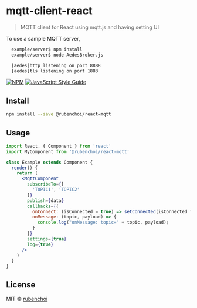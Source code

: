 # mqtt-client-react

> MQTT client for React using mqtt.js and having setting UI

To use a sample MQTT server, 
```bash
  example/server$ npm install
  example/server$ node AedesBroker.js

  [aedes]http listening on port 8888
  [aedes]tls listening on port 1883
```


[![NPM](https://img.shields.io/npm/v/mqtt-client-react.svg)](https://www.npmjs.com/package/mqtt-client-react) [![JavaScript Style Guide](https://img.shields.io/badge/code_style-standard-brightgreen.svg)](https://standardjs.com)

## Install

```bash
npm install --save @rubenchoi/react-mqtt
```

## Usage

```jsx
import React, { Component } from 'react'
import MyComponent from '@rubenchoi/react-mqtt'

class Example extends Component {
  render() {
    return (
      <MqttComponent
        subscribeTo={[
          'TOPIC1', 'TOPIC2'
        ]}
        publish={data}
        callbacks={{
          onConnect: (isConnected = true) => setConnected(isConnected ? "Connected" : "Disconnected"),
          onMessage: (topic, payload) => {
            console.log("onMessage: topic=" + topic, payload);
          }
        }}
        settings={true}
        log={true}
      />
    )
  }
}
```

## License

MIT © [rubenchoi](https://github.com/rubenchoi)
